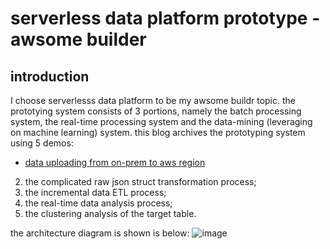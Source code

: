 # serverless data platform prototype - awsome builder
 
## introduction
I choose serverlesss data platform to be my awsome buildr topic. the prototying system consists of 3 portions, namely the batch processing system, the real-time processing system and the data-mining (leveraging on machine learning) system. this blog archives the prototyping system using 5 demos: 
- [data uploading from on-prem to aws region](https://github.com/symeta/awsome-builder/tree/data-uploading-from-on-prem-to-aws-region) 
2. the complicated raw json struct transformation process; 
3. the incremental data ETL process; 
4. the real-time data analysis process; 
5. the clustering analysis of the target table. 

the architecture diagram is shown is below:
![image](https://user-images.githubusercontent.com/97269758/151699229-59a3d842-41b9-4ba4-b244-b5d5d40d904b.png)
